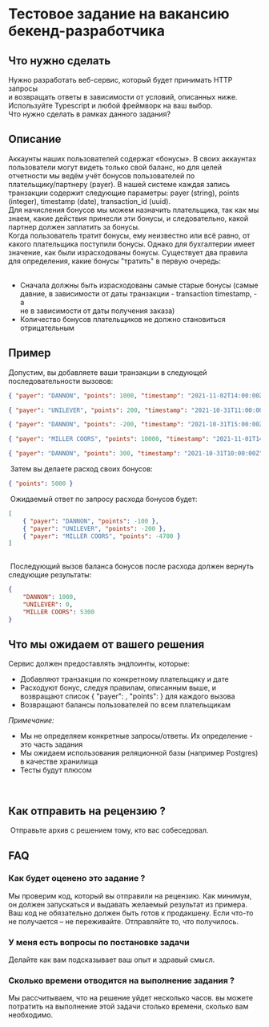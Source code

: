 # Тестовое задание на вакансию бекенд-разработчика

## Что нужно сделать
Нужно разработать веб-сервис, который будет принимать HTTP запросы  
и возвращать ответы в зависимости от условий, описанных ниже.  
Используйте Typescript и любой фреймворк на ваш выбор.  
​
Что нужно сделать в рамках данного задания?
​
## Описание
Аккаунты наших пользователей содержат «бонусы». В своих аккаунтах  
пользователи могут видеть только свой баланс, но для целей  
отчетности мы ведём учёт бонусов пользователей по  
плательщику/партнеру (payer). В нашей системе каждая запись  
транзакции содержит следующие параметры: payer (string), points  
(integer), timestamp (date), transaction_id (uuid).  
​
Для начисления бонусов мы можем назначить плательщика, так как мы  
знаем, какие действия принесли эти бонусы, и следовательно, какой  
партнер должен заплатить за бонусы.  
​
Когда пользователь тратит бонусы, ему неизвестно или всё равно, от  
какого плательщика поступили бонусы. Однако для бухгалтерии имеет  
значение, как были израсходованы бонусы. Существует два правила  
для определения, какие бонусы "тратить" в первую очередь:  
​
- Cначала должны быть израсходованы самые старые бонусы (самые  
давние, в зависимости от даты транзакции - transaction timestamp, - а  
не в зависимости от даты получения заказа)  
- Количество бонусов плательщиков не должно становиться  
отрицательным
​
## Пример
Допустим, вы добавляете ваши транзакции в следующей последовательности вызовов:
``` json
{ "payer": "DANNON", "points": 1000, "timestamp": "2021-11-02T14:00:00Z", "transaction_id": "1b69658b-beba-4dcb-acb3-b007b52c303d"}

{ "payer": "UNILEVER", "points": 200, "timestamp": "2021-10-31T11:00:00Z", "transaction_id": "ef57e101-a177-4c02-898e-86fcc888380f" }

{ "payer": "DANNON", "points": -200, "timestamp": "2021-10-31T15:00:00Z", "transaction_id": "fcfedc80-c6e7-4a87-a725-9ffb778ed748" }

{ "payer": "MILLER COORS", "points": 10000, "timestamp": "2021-11-01T14:00:00Z", "transaction_id": "b5560931-6036-47f4-b460-f688cfebe6ce" }

{ "payer": "DANNON", "points": 300, "timestamp": "2021-10-31T10:00:00Z", "transaction_id": "9293462a-957c-4dcb-b1e0-18299575288e" }
```
​
Затем вы делаете расход своих бонусов:
```json
{ "points": 5000 }
```
​
Ожидаемый ответ по запросу расхода бонусов будет:
​
```json
[
	{ "payer": "DANNON", "points": -100 },
	{ "payer": "UNILEVER", "points": -200 },
	{ "payer": "MILLER COORS", "points": -4700 }
]
​
```
​
Последующий вызов баланса бонусов после расхода должен вернуть следующие результаты:
​
```json
{
	"DANNON": 1000,
	"UNILEVER": 0,
	"MILLER COORS": 5300
}
```

## Что мы ожидаем от вашего решения
Сервис должен предоставлять эндпоинты, которые:
- Добавляют транзакции по конкретному плательщику и дате
- Расходуют бонус, следуя правилам, описанным выше, и возвращают список 
 { "payer": <string>, "points": <integer>} для каждого вызова
- Возвращают балансы пользователей по всем плательщикам
​
	
*Примечание:*
- Мы не определяем конкретные запросы/ответы. Их определение - это часть задания
- Мы ожидаем использования реляционной базы (например Postgres) в качестве хранилища
- Тесты будут плюсом	
	
​
## Как отправить на рецензию ?
​
Отправьте архив с решением тому, кто вас собеседовал.
​
## FAQ
### Как будет оценено это задание ?
Мы проверим код, который вы отправили на рецензию. Как минимум, он должен запускаться и выдавать желаемый результат из примера. Ваш код не обязательно должен быть готов к продакшену. Если что-то не получается – не переживайте. Отправляйте то, что получилось.
​
### У меня есть вопросы по постановке задачи
Делайте как вам подсказывает ваш опыт и здравый смысл.
​
### Сколько времени отводится на выполнение задания ?
Мы рассчитываем, что на решение уйдет несколько часов. вы можете потратить на выполнение этой задачи столько времени, сколько вам необходимо.
